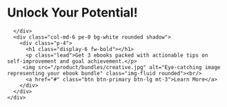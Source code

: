 # Unlock Your Potential!

<link href="https://cdn.jsdelivr.net/npm/bootstrap@5.2.0-beta1/dist/css/bootstrap.min.css" rel="stylesheet" integrity="sha384-0evSXbVzTVFTJwvtQveJjxEgROUxBfIkQO9uDYXHwcrtCTznwT9xmRWzLMg6sZAmv" crossorigin="anonymous">

 <div class="container d-flex flex-column h-100">
    <div class="row flex-grow-1 d-flex align-items-center">
      <div class="col-md-6 ps-0">
        
      </div>
      <div class="col-md-6 pe-0 bg-white rounded shadow">
        <div class="p-4">
          <h1 class="display-6 fw-bold"></h1>
          <p class="lead">Get 3 ebooks packed with actionable tips on self-improvement and goal achievement.</p>
         <img src="/product/bundles/creative.jpg" alt="Eye-catching image representing your ebook bundle" class="img-fluid rounded"><br/>
          <a href="#" class="btn btn-primary btn-lg mt-3">Learn More</a>
        </div>
      </div>
    </div>
  </div>

